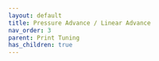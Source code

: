 ```yaml
---
layout: default
title: Pressure Advance / Linear Advance
nav_order: 3
parent: Print Tuning
has_children: true
---
```

